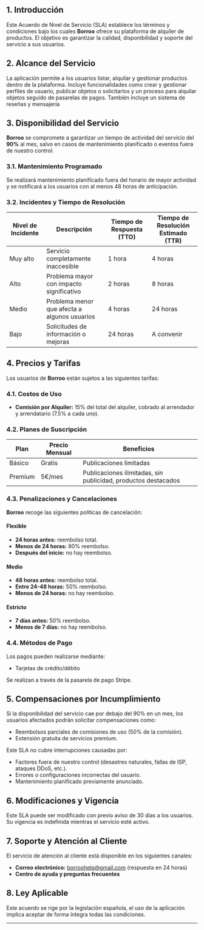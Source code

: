 ## 1. Introducción
Este Acuerdo de Nivel de Servicio (SLA) establece los términos y condiciones bajo los cuales **Borroo** ofrece su plataforma de alquiler de productos. El objetivo es garantizar la calidad, disponibilidad y soporte del servicio a sus usuarios.

## 2. Alcance del Servicio
La aplicación permite a los usuarios listar, alquilar y gestionar productos dentro de la plataforma. Incluye funcionalidades como crear y gestionar perfiles de usuario, publicar objetos o solicitarlos y un proceso para alquilar objetos seguido de pasarelas de pagos. También incluye un sistema de reseñas y mensajería

## 3. Disponibilidad del Servicio
**Borroo** se compromete a garantizar un tiempo de actividad del servicio del **90%** al mes, salvo en casos de mantenimiento planificado o eventos fuera de nuestro control.

### 3.1. Mantenimiento Programado
Se realizará mantenimiento planificado fuera del horario de mayor actividad y se notificará a los usuarios con al menos 48 horas de anticipación.

### 3.2. Incidentes y Tiempo de Resolución

| Nivel de Incidente | Descripción | Tiempo de Respuesta (TTO)| Tiempo de Resolución Estimado (TTR) |
|-------------------|-------------|-------------------|---------------------------|
| Muy alto | Servicio completamente inaccesible | 1 hora | 4 horas |
| Alto | Problema mayor con impacto significativo | 2 horas | 8 horas |
| Medio | Problema menor que afecta a algunos usuarios | 4 horas | 24 horas |
| Bajo | Solicitudes de información o mejoras | 24 horas | A convenir |

## 4. Precios y Tarifas
Los usuarios de **Borroo** están sujetos a las siguientes tarifas:

### 4.1. Costos de Uso  
- **Comisión por Alquiler:** 15% del total del alquiler, cobrado al arrendador y arrendatario (7.5% a cada uno).  

### 4.2. Planes de Suscripción  

| Plan | Precio Mensual | Beneficios |
|------|---------------|------------|
| Básico | Gratis | Publicaciones limitadas |
| Premium | 5€/mes | Publicaciones ilimitadas, sin publicidad, productos destacados |

### 4.3. Penalizaciones y Cancelaciones 
**Borroo** recoge las siguientes políticas de cancelación:

#### Flexible  
- **24 horas antes:** reembolso total.  
- **Menos de 24 horas:** 80% reembolso.  
- **Después del inicio:** no hay reembolso.  

#### Medio  
- **48 horas antes:** reembolso total.  
- **Entre 24-48 horas:** 50% reembolso.  
- **Menos de 24 horas:** no hay reembolso.  

#### Estricto  
- **7 días antes:** 50% reembolso.  
- **Menos de 7 días:** no hay reembolso.  

### 4.4. Métodos de Pago  
Los pagos pueden realizarse mediante:  
- Tarjetas de crédito/débito

Se realizan a través de la pasarela de pago Stripe.

## 5. Compensaciones por Incumplimiento
Si la disponibilidad del servicio cae por debajo del 90% en un mes, los usuarios afectados podrán solicitar compensaciones como:
- Reembolsos parciales de comisiones de uso (50% de la comisión).
- Extensión gratuita de servicios premium.

Este SLA no cubre interrupciones causadas por:
- Factores fuera de nuestro control (desastres naturales, fallas de ISP, ataques DDoS, etc.).
- Errores o configuraciones incorrectas del usuario.
- Mantenimiento planificado previamente anunciado.

## 6. Modificaciones y Vigencia
Este SLA puede ser modificado con previo aviso de 30 días a los usuarios. Su vigencia es indefinida mientras el servicio esté activo.

## 7. Soporte y Atención al Cliente
El servicio de atención al cliente está disponible en los siguientes canales:
- **Correo electrónico:** borroohelp@gmail.com (respuesta en 24 horas)
- **Centro de ayuda y preguntas frecuentes**

## 8. Ley Aplicable
Este acuerdo se rige por la legislación española, el uso de la aplicación implica aceptar de forma íntegra todas las condiciones.

---
